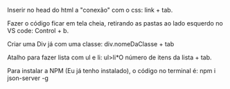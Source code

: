 Inserir no head do html a "conexão" com o css: link + tab.

Fazer o código ficar em tela cheia, retirando as pastas ao lado esquerdo no VS code: Control + b.

Criar uma Div já com uma classe: div.nomeDaClasse + tab

Atalho para fazer lista com ul e li: ul>li*O número de itens da lista + tab.

Para instalar a NPM (Eu já tenho instalado), o código no terminal é: npm i json-server -g